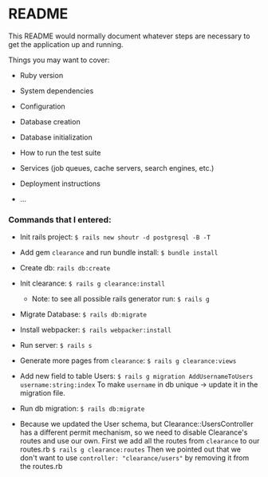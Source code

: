 # README

This README would normally document whatever steps are necessary to get the
application up and running.

Things you may want to cover:

* Ruby version

* System dependencies

* Configuration

* Database creation

* Database initialization

* How to run the test suite

* Services (job queues, cache servers, search engines, etc.)

* Deployment instructions

* ...


### Commands that I entered:
- Init rails project:
  `$ rails new shoutr -d postgresql -B -T`

- Add gem `clearance` and run bundle install:
  `$ bundle install`

- Create db: 
  `rails db:create`

- Init clearance:
  `$ rails g clearance:install`
  * Note: to see all possible rails generator run: `$ rails g`

- Migrate Database:
  `$ rails db:migrate`

- Install webpacker:
  `$ rails webpacker:install`

- Run server:
  `$ rails s`

- Generate more pages from `clearance`:
  `$ rails g clearance:views`

- Add new field to table Users:
  `$ rails g migration AddUsernameToUsers username:string:index`
  To make `username` in db unique -> update it in the migration file.

- Run db migration:
  `$ rails db:migrate`

- Because we updated the User schema, but Clearance::UsersController has a different permit mechanism, 
  so we need to disable Clearance's routes and use our own. 
  First we add all the routes from `clearance` to our routes.rb
  `$ rails g clearance:routes`
  Then we pointed out that we don't want to use `controller: "clearance/users"` by removing it from the routes.rb

